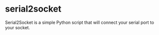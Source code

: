 # serial2socket
Serial2Socket is a simple Python script that will connect your serial port to your socket.
